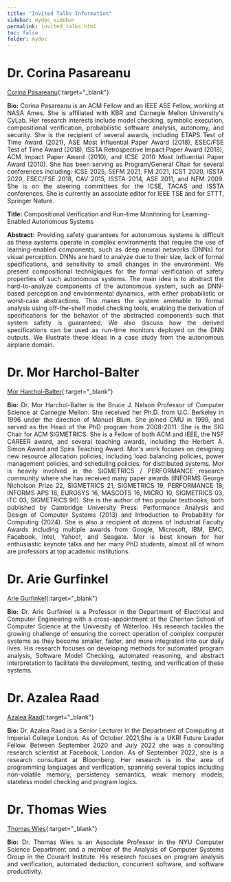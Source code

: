 ```yaml
---
title: "Invited Talks Information"
sidebar: mydoc_sidebar
permalink: invited_talks.html
toc: false 
folder: mydoc
---
```


# Dr. Corina Pasareanu
[Corina Pasareanu](https://www.andrew.cmu.edu/user/pcorina/){:target="_blank"}

<p align="justify">
<b>Bio:</b> Corina Pasareanu is an ACM Fellow and an IEEE ASE Fellow, working at NASA Ames. She is affiliated with KBR and Carnegie Mellon University's CyLab. Her research interests include model checking, symbolic execution, compositional verification, probabilistic software analysis, autonomy, and security. She is the recipient of several awards, including ETAPS Test of Time Award (2021), ASE Most Influential Paper Award (2018), ESEC/FSE Test of Time Award (2018), ISSTA Retrospective Impact Paper Award (2018), ACM Impact Paper Award (2010), and ICSE 2010 Most Influential Paper Award (2010). She has been serving as Program/General Chair for several conferences including: ICSE 2025, SEFM 2021, FM 2021, ICST 2020, ISSTA 2020, ESEC/FSE 2018, CAV 2015, ISSTA 2014, ASE 2011, and NFM 2009. She is on the steering committees for the ICSE, TACAS and ISSTA conferences. She is currently an associate editor for IEEE TSE and for STTT, Springer Nature.</p>

**Title:** Compositional Verification and Run-time Monitoring for Learning-Enabled Autonomous Systems

<p align="justify">
<b>Abstract:</b> Providing safety guarantees for autonomous systems is difficult as these systems operate in complex environments that require the use of learning-enabled components, such as deep neural networks (DNNs) for visual perception. DNNs are hard to analyze due to their size, lack of formal specifications, and sensitivity to small changes in the environment. We present compositional technigiques for the formal verification of safety properties of such autonomous systems. The main idea is to abstract the hard-to-analyze components of the autonomous system, such as DNN-based perception and environmental dynamics, with either probabilistic or worst-case abstractions. This makes the system amenable to formal analysis using off-the-shelf model checking tools, enabling the derivation of specifications for the behavior of the abstracted components such that system safety is guaranteed. We also discuss how the derived specifications can be used as run-time monitors deployed on the DNN outputs. We illustrate these ideas in a case study from the autonomous airplane domain.</p>

# Dr. Mor Harchol-Balter
[Mor Harchol-Balter](https://www.cs.cmu.edu/~harchol/){:target="_blank"}

<p align="justify">
<b>Bio:</b> Dr. Mor Harchol-Balter is the Bruce J. Nelson Professor of Computer Science at Carnegie Mellon. She received her Ph.D. from U.C. Berkeley in 1996 under the direction of Manuel Blum. She joined CMU in 1999, and served as the Head of the PhD program from 2008-2011. She is the SIG Chair for ACM SIGMETRICS. She is a Fellow of both ACM and IEEE, the NSF CAREER award, and several teaching awards, including the Herbert A. Simon Award and Spira Teaching Award. Mor's work focuses on designing new resource allocation policies, including load balancing policies, power management policies, and scheduling policies, for distributed systems. Mor is heavily involved in the SIGMETRICS / PERFORMANCE research community where she has received many paper awards (INFORMS George Nicholson Prize 22, SIGMETRICS 21, SIGMETRICS 19, PERFORMANCE 18, INFORMS APS 18, EUROSYS 16, MASCOTS 16, MICRO 10, SIGMETRICS 03, ITC 03, SIGMETRICS 96). She is the author of two popular textbooks, both published by Cambridge University Press: Performance Analysis and Design of Computer Systems (2013) and Introduction to Probability for Computing (2024). She is also a recipient of dozens of Industrial Faculty Awards including multiple awards from Google, Microsoft, IBM, EMC, Facebook, Intel, Yahoo!, and Seagate. Mor is best known for her enthusiastic keynote talks and her many PhD students, almost all of whom are professors at top academic institutions.</p>

# Dr. Arie Gurfinkel
[Arie Gurfinkel](https://arieg.bitbucket.io/){:target="_blank"}  

<p align="justify">
<b>Bio:</b> Dr. Arie Gurfinkel is a Professor in the Department of Electrical and Computer Engineering with a cross-appointment at the Cheriton School of Computer Science at the University of Waterloo. His research tackles the growing challenge of ensuring the correct operation of complex computer systems as they become smaller, faster, and more integrated into our daily lives. His research focuses on developing methods for automated program analysis, Software Model Checking, automated reasoning, and abstract interpretation to facilitate the development, testing, and verification of these systems. </p>


# Dr. Azalea Raad
[Azalea Raad](https://profiles.imperial.ac.uk/azalea.raad){:target="_blank"}

<p align="justify">
<b>Bio:</b> Dr. Azalea Raad is a Senior Lecturer in the Department of Computing at Imperial College London. As of October 2021,She is a UKRI Future Leader Fellow. Between September 2020 and July 2022 she was a consulting research scientist at Facebook, London. As of September 2022, she is a research consultant at Bloomberg. Her research is in the area of programming languages and verification, spanning several topics including non-volatile memory, persistency semantics, weak memory models, stateless model checking and program logics.</p>


# Dr. Thomas Wies
[Thomas Wies](https://cs.nyu.edu/~wies/){:target="_blank"}

<p align="justify">
<b>Bio:</b> Dr. Thomas Wies is an Associate Professor in the NYU Computer Science Department and a member of the Analysis of Computer Systems Group in the Courant Institute. His research focuses on program analysis and verification, automated deduction, concurrent software, and software productivity.</p>



